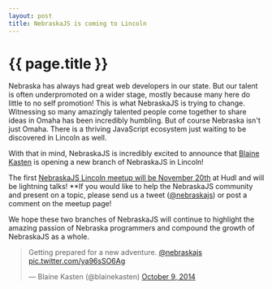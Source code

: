 ```yaml
---
layout: post
title: NebraskaJS is coming to Lincoln
---
```


# {{ page.title }}

Nebraska has always had great web developers in our state. But our talent is often underpromoted on a wider stage, mostly because many here do little to no self promotion! This is what NebraskaJS is trying to change. Witnessing so many amazingly talented people come together to share ideas in Omaha has been incredibly humbling. But of course Nebraska isn't just Omaha. There is a thriving JavaScript ecosystem just waiting to be discovered in Lincoln as well.

With that in mind, NebraskaJS is incredibly excited to announce that [Blaine Kasten](https://twitter.com/blainekasten) is opening a new branch of NebraskaJS in Lincoln!

The first [NebraskaJS Lincoln meetup will be November 20th](http://www.meetup.com/nebraskajs/events/212329302/) at Hudl and will be lightning talks! **If you would like to help the NebraskaJS community and present on a topic, please send us a tweet ([@nebraskajs](twitter.com/nebraskajs)) or post a comment on the meetup page!

We hope these two branches of NebraskaJS will continue to highlight the amazing passion of Nebraska programmers and compound the growth of NebraskaJS as a whole.

<blockquote class="twitter-tweet" lang="en"><p>Getting prepared for a new adventure. <a href="https://twitter.com/nebraskajs">@nebraskajs</a> <a href="http://t.co/ya96sSO6Ag">pic.twitter.com/ya96sSO6Ag</a></p>&mdash; Blaine Kasten (@blainekasten) <a href="https://twitter.com/blainekasten/status/520022658629369856">October 9, 2014</a></blockquote>
<script async src="//platform.twitter.com/widgets.js" charset="utf-8"></script>